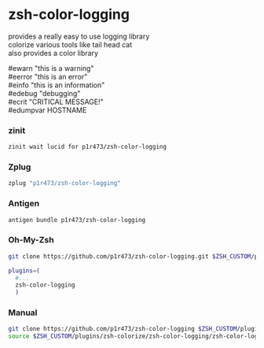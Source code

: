 # zsh-color-logging
provides a really easy to use logging library\
colorize various tools like tail head cat\
also provides a color library

#ewarn "this is a warning"\
#eerror "this is an error"\
#einfo "this is an information"\
#edebug "debugging"\
#ecrit "CRITICAL MESSAGE!"\
#edumpvar HOSTNAME

### zinit

```zsh
zinit wait lucid for p1r473/zsh-color-logging
```

### Zplug

```zsh
zplug "p1r473/zsh-color-logging"
```

### Antigen

```zsh
antigen bundle p1r473/zsh-color-logging
```

### Oh-My-Zsh

```zsh
git clone https://github.com/p1r473/zsh-color-logging.git $ZSH_CUSTOM/plugins/zsh-color-logging
```

```zsh
plugins=(
  #...
  zsh-color-logging
  )
```

### Manual

```zsh
git clone https://github.com/p1r473/zsh-color-logging $ZSH_CUSTOM/plugins
source $ZSH_CUSTOM/plugins/zsh-colorize/zsh-color-logging/zsh-color-logging.plugin.zsh
```
